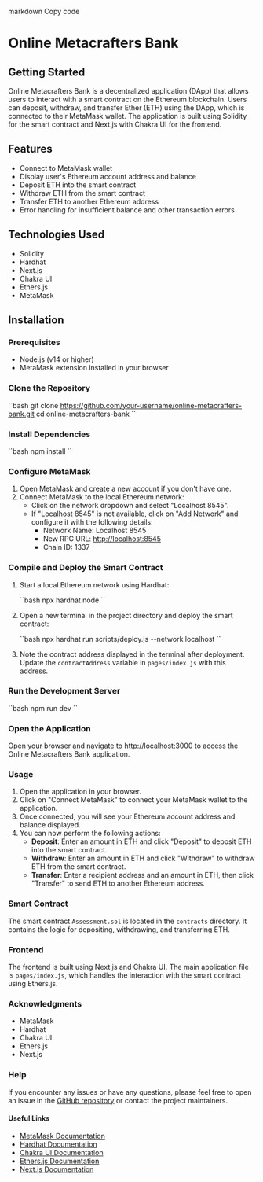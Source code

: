 markdown
Copy code
# Online Metacrafters Bank

## Getting Started

Online Metacrafters Bank is a decentralized application (DApp) that allows users to interact with a smart contract on the Ethereum blockchain. Users can deposit, withdraw, and transfer Ether (ETH) using the DApp, which is connected to their MetaMask wallet. The application is built using Solidity for the smart contract and Next.js with Chakra UI for the frontend.

## Features

- Connect to MetaMask wallet
- Display user's Ethereum account address and balance
- Deposit ETH into the smart contract
- Withdraw ETH from the smart contract
- Transfer ETH to another Ethereum address
- Error handling for insufficient balance and other transaction errors

## Technologies Used

- Solidity
- Hardhat
- Next.js
- Chakra UI
- Ethers.js
- MetaMask

## Installation

### Prerequisites

- Node.js (v14 or higher)
- MetaMask extension installed in your browser

### Clone the Repository

\``bash
git clone https://github.com/your-username/online-metacrafters-bank.git
cd online-metacrafters-bank
\``

### Install Dependencies

\``bash
npm install
\``

### Configure MetaMask

1. Open MetaMask and create a new account if you don't have one.
2. Connect MetaMask to the local Ethereum network:
    - Click on the network dropdown and select "Localhost 8545".
    - If "Localhost 8545" is not available, click on "Add Network" and configure it with the following details:
        - Network Name: Localhost 8545
        - New RPC URL: [http://localhost:8545](http://localhost:8545)
        - Chain ID: 1337

### Compile and Deploy the Smart Contract

1. Start a local Ethereum network using Hardhat:

    \``bash
    npx hardhat node
    \``

2. Open a new terminal in the project directory and deploy the smart contract:

    \``bash
    npx hardhat run scripts/deploy.js --network localhost
    \``

3. Note the contract address displayed in the terminal after deployment. Update the `contractAddress` variable in `pages/index.js` with this address.

### Run the Development Server

\``bash
npm run dev
\``

### Open the Application

Open your browser and navigate to [http://localhost:3000](http://localhost:3000) to access the Online Metacrafters Bank application.

### Usage

1. Open the application in your browser.
2. Click on "Connect MetaMask" to connect your MetaMask wallet to the application.
3. Once connected, you will see your Ethereum account address and balance displayed.
4. You can now perform the following actions:
    - **Deposit**: Enter an amount in ETH and click "Deposit" to deposit ETH into the smart contract.
    - **Withdraw**: Enter an amount in ETH and click "Withdraw" to withdraw ETH from the smart contract.
    - **Transfer**: Enter a recipient address and an amount in ETH, then click "Transfer" to send ETH to another Ethereum address.

### Smart Contract

The smart contract `Assessment.sol` is located in the `contracts` directory. It contains the logic for depositing, withdrawing, and transferring ETH.

### Frontend

The frontend is built using Next.js and Chakra UI. The main application file is `pages/index.js`, which handles the interaction with the smart contract using Ethers.js.

### Acknowledgments

- MetaMask
- Hardhat
- Chakra UI
- Ethers.js
- Next.js

### Help

If you encounter any issues or have any questions, please feel free to open an issue in the [GitHub repository](https://github.com/your-username/online-metacrafters-bank/issues) or contact the project maintainers.

#### Useful Links

- [MetaMask Documentation](https://docs.metamask.io/wallet/)
- [Hardhat Documentation](https://hardhat.org/docs)
- [Chakra UI Documentation](https://v2.chakra-ui.com/getting-started)
- [Ethers.js Documentation](https://docs.ethers.org/v5/)
- [Next.js Documentation](https://nextjs.org/docs)


